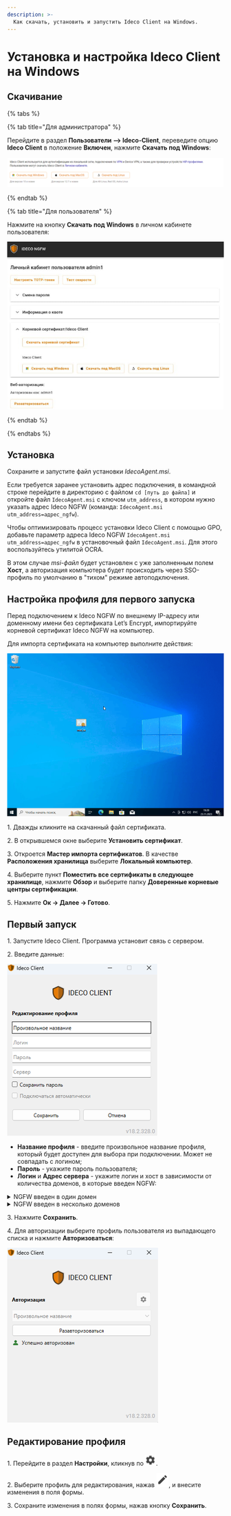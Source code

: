 ```yaml
---
description: >-
  Как скачать, установить и запустить Ideco Client на Windows.
---
```


# Установка и настройка Ideco Client на Windows

## Скачивание

{% tabs %}

{% tab title="Для администратора" %}

Перейдите в раздел **Пользователи –> Ideco-Client**, переведите опцию **Ideco Client** в положение **Включен**, нажмите **Скачать под Windows**:

![](/.gitbook/assets/ideco-client5.png)

{% endtab %}

{% tab title="Для пользователя" %}

Нажмите на кнопку **Скачать под  Windows** в личном кабинете пользователя:

![](/.gitbook/assets/ideco-client7.png)

{% endtab %}

{% endtabs %}

## Установка

Сохраните и запустите файл установки *IdecoAgent.msi*.

Если требуется заранее установить адрес подключения, в командной строке перейдите в директорию с файлом `cd [путь до файла]` и откройте файл `IdecoAgent.msi` с ключом `utm_address`, в котором нужно указать адрес Ideco NGFW (команда: `IdecoAgent.msi utm_address=адрес_ngfw`).

Чтобы оптимизировать процесс установки Ideco Client с помощью GPO, добавьте параметр адреса Ideco NGFW `IdecoAgent.msi utm_address=адрес_ngfw` в установочный файл `IdecoAgent.msi`. Для этого воспользуйтесь утилитой OCRA.

В этом случае *msi-файл* будет установлен с уже заполненным полем **Хост**, а авторизация компьютера будет происходить через SSO-профиль по умолчанию в "тихом" режиме автоподключения.

## Настройка профиля для первого запуска

Перед подключением к Ideco NGFW по внешнему IP-адресу или доменному имени без сертификата Let’s Encrypt, импортируйте корневой сертификат Ideco NGFW на компьютер.

Для импорта сертификата на компьютер выполните действия:

![](/.gitbook/assets/ideco-client.gif)

1\. Дважды кликните на скачанный файл сертификата.

2\. В открывшемся окне выберите **Установить сертификат**.

3\. Откроется **Мастер импорта сертификатов**. В качестве **Расположения хранилища** выберите **Локальный компьютер**.

4\. Выберите пункт **Поместить все сертификаты в следующее хранилище**, нажмите **Обзор** и выберите папку **Доверенные корневые центры сертификации**.

5\. Нажмите **Ок -> Далее -> Готово**.

## Первый запуск

1\. Запустите Ideco Client. Программа установит связь с сервером.

2\. Введите данные:

![](/.gitbook/assets/ideco-client.png)

* **Название профиля** - введите произвольное название профиля, который будет доступен для выбора при подключении. Может не совпадать с логином;
* **Пароль** - укажите пароль пользователя;
* **Логин** и **Адрес сервера** - укажите логин и хост в зависимости от количества доменов, в которые введен NGFW:

<details>
<summary>NGFW введен в один домен</summary>

Введите **логин** в домене, в качестве **хоста** укажите домен или IP-адрес:

![](/.gitbook/assets/ideco-client1.png)

</details>

<details>
<summary>NGFW введен в несколько доменов</summary>

Введите **логин** в формате **имя_домена/имя_пользователя**, в качестве **хоста** укажите **IP NGFW**:

![](/.gitbook/assets/ideco-client3.png)

</details>

3\. Нажмите **Сохранить**.

4\. Для авторизации выберите профиль пользователя из выпадающего списка и нажмите **Авторизоваться**:

![](/.gitbook/assets/ideco-client4.png)

## Редактирование профиля

1\. Перейдите в раздел **Настройки**, кликнув по ![](/.gitbook/assets/icon-gear2.png).

2\. Выберите профиль для редактирования, нажав ![](/.gitbook/assets/icon-edit.png), и внесите изменения в поля формы.

3\. Сохраните изменения в полях формы, нажав кнопку **Сохранить**.